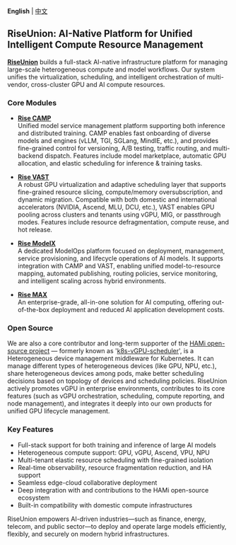 **English** | [中文](https://github.com/theriseunion/.github/blob/main/profile/README_zh.md)

## RiseUnion: AI-Native Platform for Unified Intelligent Compute Resource Management

**[RiseUnion](https://www.theriseunion.com/)** builds a full-stack AI-native infrastructure platform for managing large-scale heterogeneous compute and model workflows. Our system unifies the virtualization, scheduling, and intelligent orchestration of multi-vendor, cross-cluster GPU and AI compute resources.

### Core Modules

- **[Rise CAMP](https://www.theriseunion.com/product/camp.html)**  
  Unified model service management platform supporting both inference and distributed training. CAMP enables fast onboarding of diverse models and engines (vLLM, TGI, SGLang, MindIE, etc.), and provides fine-grained control for versioning, A/B testing, traffic routing, and multi-backend dispatch. Features include model marketplace, automatic GPU allocation, and elastic scheduling for inference & training tasks.

- **[Rise VAST](https://www.theriseunion.com/product/vast.html)**  
  A robust GPU virtualization and adaptive scheduling layer that supports fine-grained resource slicing, compute/memory oversubscription, and dynamic migration. Compatible with both domestic and international accelerators (NVIDIA, Ascend, MLU, DCU, etc.), VAST enables GPU pooling across clusters and tenants using vGPU, MIG, or passthrough modes. Features include resource defragmentation, compute reuse, and hot release.

- **[Rise ModelX](https://www.theriseunion.com/product/modelx.html)**  
  A dedicated ModelOps platform focused on deployment, management, service provisioning, and lifecycle operations of AI models. It supports integration with CAMP and VAST, enabling unified model-to-resource mapping, automated publishing, routing policies, service monitoring, and intelligent scaling across hybrid environments.

- **[Rise MAX](https://www.theriseunion.com/product/camp.html)**  
  An enterprise-grade, all-in-one solution for AI computing, offering out-of-the-box deployment and reduced AI application development costs.


### Open Source

We are also a core contributor and long-term supporter of the [HAMi open-source project](https://github.com/Project-HAMi/HAMi) — formerly known as '[k8s-vGPU-scheduler](https://github.com/4paradigm/k8s-vgpu-scheduler)', is a Heterogeneous device management middleware for Kubernetes. It can manage different types of heterogeneous devices (like GPU, NPU, etc.), share heterogeneous devices among pods, make better scheduling decisions based on topology of devices and scheduling policies.
RiseUnion actively promotes vGPU in enterprise environments, contributes to its core features (such as vGPU orchestration, scheduling, compute reporting, and node management), and integrates it deeply into our own products for unified GPU lifecycle management.


### Key Features

- Full-stack support for both training and inference of large AI models 
- Heterogeneous compute support: GPU, vGPU, Ascend, VPU, NPU  
- Multi-tenant elastic resource scheduling with fine-grained isolation  
- Real-time observability, resource fragmentation reduction, and HA support  
- Seamless edge-cloud collaborative deployment  
- Deep integration with and contributions to the HAMi open-source ecosystem  
- Built-in compatibility with domestic compute infrastructures

RiseUnion empowers AI-driven industries—such as finance, energy, telecom, and public sector—to deploy and operate large models efficiently, flexibly, and securely on modern hybrid infrastructures.


